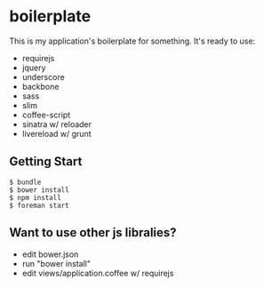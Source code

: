 boilerplate
===========

This is my application's boilerplate for something. It's ready to use:

- requirejs
- jquery
- underscore
- backbone
- sass
- slim
- coffee-script
- sinatra w/ reloader
- livereload w/ grunt

Getting Start
-------------

    $ bundle
    $ bower install
    $ npm install
    $ foreman start

Want to use other js libralies?
-------------------------------

- edit bower.json
- run "bower install"
- edit views/application.coffee w/ requirejs
